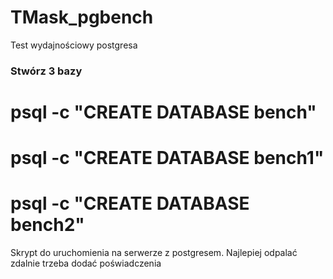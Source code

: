 # TMask_pgbench
Test wydajnościowy postgresa


### Stwórz 3 bazy

# psql -c "CREATE DATABASE bench"
# psql -c "CREATE DATABASE bench1"
# psql -c "CREATE DATABASE bench2"

Skrypt do uruchomienia na serwerze z postgresem. Najlepiej odpalać zdalnie trzeba dodać poświadczenia
